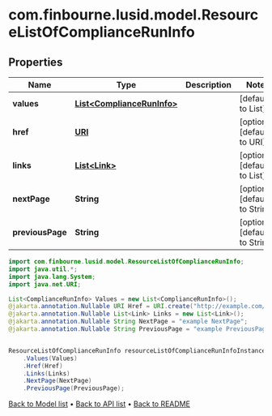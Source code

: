 # com.finbourne.lusid.model.ResourceListOfComplianceRunInfo

## Properties

Name | Type | Description | Notes
------------ | ------------- | ------------- | -------------
**values** | [**List&lt;ComplianceRunInfo&gt;**](ComplianceRunInfo.md) |  | [default to List<ComplianceRunInfo>]
**href** | [**URI**](URI.md) |  | [optional] [default to URI]
**links** | [**List&lt;Link&gt;**](Link.md) |  | [optional] [default to List<Link>]
**nextPage** | **String** |  | [optional] [default to String]
**previousPage** | **String** |  | [optional] [default to String]

```java
import com.finbourne.lusid.model.ResourceListOfComplianceRunInfo;
import java.util.*;
import java.lang.System;
import java.net.URI;

List<ComplianceRunInfo> Values = new List<ComplianceRunInfo>();
@jakarta.annotation.Nullable URI Href = URI.create("http://example.com/Href");
@jakarta.annotation.Nullable List<Link> Links = new List<Link>();
@jakarta.annotation.Nullable String NextPage = "example NextPage";
@jakarta.annotation.Nullable String PreviousPage = "example PreviousPage";


ResourceListOfComplianceRunInfo resourceListOfComplianceRunInfoInstance = new ResourceListOfComplianceRunInfo()
    .Values(Values)
    .Href(Href)
    .Links(Links)
    .NextPage(NextPage)
    .PreviousPage(PreviousPage);
```


[Back to Model list](../README.md#documentation-for-models) &#8226; [Back to API list](../README.md#documentation-for-api-endpoints) &#8226; [Back to README](../README.md)
